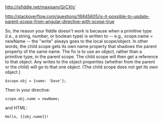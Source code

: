 http://jsfiddle.net/maxisam/QrCXh/

http://stackoverflow.com/questions/16845605/is-it-possible-to-update-parent-scope-from-angular-directive-with-scope-true

So, the reason your fiddle doesn't work is because when a primitive type (i.e., a string, number, or boolean type) is written to -- e.g., scope.name = newName -- the "write" always goes to the local scope/object. In other words, the child scope gets its own name property that shadows the parent property of the same name. The fix is to use an object, rather than a primitive type, in the parent scope. The child scope will then get a reference to that object. Any writes to the object properties (whether from the parent or the child) will go to that one object. (The child scope does not get its own object.)

```
$scope.obj = {name: 'Dave'};
```

Then in your directive:

```
scope.obj.name = newName;
```

and HTML:

```
Hello, {{obj.name}}!
```
